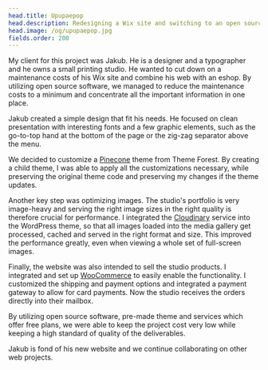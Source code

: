 ```yaml
---
head.title: Upupaepop
head.description: Redesigning a Wix site and switching to an open source e-commerce? Piece of cake! 🍰
head.image: /og/upupaepop.jpg
fields.order: 200
---
```


My client for this project was Jakub. He is a designer and a typographer and he owns a small printing studio. He wanted to cut down on a maintenance costs of his Wix site and combine his web with an eshop. By utilizing open source software, we managed to reduce the maintenance costs to a minimum and concentrate all the important information in one place.

Jakub created a simple design that fit his needs. He focused on clean presentation with interesting fonts and a few graphic elements, such as the go-to-top hand at the bottom of the page or the zig-zag separator above the menu.

We decided to customize a [Pinecone](https://themeforest.net/item/pinecone-creative-portfolio-and-blog-for-agency/13200056) theme from Theme Forest. By creating a child theme, I was able to apply all the customizations necessary, while preserving the original theme code and preserving my changes if the theme updates.

Another key step was optimizing images. The studio's portfolio is very image-heavy and serving the right image sizes in the right quality is therefore crucial for performance. I integrated the [Cloudinary](https://cloudinary.com/) service into the WordPress theme, so that all images loaded into the media gallery get processed, cached and served in the right format and size. This improved the performance greatly, even when viewing a whole set of full-screen images.

Finally, the website was also intended to sell the studio products. I integrated and set up [WooCommerce](https://woocommerce.com/) to easily enable the functionality. I customized the shipping and payment options and integrated a payment gateway to allow for card payments. Now the studio receives the orders directly into their mailbox.

By utilizing open source software, pre-made theme and services which offer free plans, we were able to keep the project cost very low while keeping a high standard of quality of the deliverables.

Jakub is fond of his new website and we continue collaborating on other web projects.